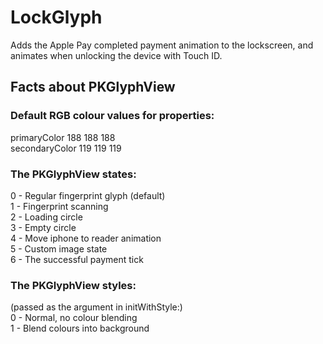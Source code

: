 # LockGlyph
Adds the Apple Pay completed payment animation to the lockscreen, and animates when unlocking the device with Touch ID.

## Facts about PKGlyphView
### Default RGB colour values for properties:  
primaryColor 188 188 188  
secondaryColor 119 119 119  

### The PKGlyphView states:  
0 - Regular fingerprint glyph (default)  
1 - Fingerprint scanning  
2 - Loading circle  
3 - Empty circle  
4 - Move iphone to reader animation  
5 - Custom image state  
6 - The successful payment tick  

### The PKGlyphView styles:  
(passed as the argument in initWithStyle:)  
0 - Normal, no colour blending  
1 - Blend colours into background  
